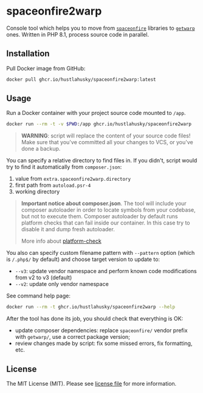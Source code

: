 # spaceonfire2warp

Console tool which helps you to move from [`spaceonfire`][spaceonfire] libraries to [`getwarp`][getwarp] ones.
Written in PHP 8.1, process source code in parallel.

## Installation

Pull Docker image from GitHub:

```bash
docker pull ghcr.io/hustlahusky/spaceonfire2warp:latest
```

## Usage

Run a Docker container with your project source code mounted to `/app`.

```bash
docker run --rm -t -v $PWD:/app ghcr.io/hustlahusky/spaceonfire2warp
```

> **WARNING**: script will replace the content of your source code files!
> Make sure that you've committed all your changes to VCS, or you've done a backup.

You can specify a relative directory to find files in. If you didn't, script would try to find it automatically
from `composer.json`:

1. value from `extra.spaceonfire2warp.directory`
2. first path from `autoload.psr-4`
3. working directory

> **Important notice about composer.json**. The tool will include your composer autoloader in order to locate symbols
> from your codebase, but not to execute them. Composer autoloader by default runs platform checks that can fail inside
> our container. In this case try to disable it and dump fresh autoloader.
>
> More info about [platform-check](https://getcomposer.org/doc/06-config.md#platform-check)

You also can specify custom filename pattern with `--pattern` option (which is `/.php$/` by default) and choose target
version to update to:

- `--v3`: update vendor namespace and perform known code modifications from v2 to v3 (default)
- `--v2`: update only vendor namespace

See command help page:

```bash
docker run --rm -t ghcr.io/hustlahusky/spaceonfire2warp --help
```

After the tool has done its job, you should check that everything is OK:

- update composer dependencies: replace `spaceonfire/` vendor prefix with `getwarp/`, use a correct package version;
- review changes made by script: fix some missed errors, fix formatting, etc.

## License

The MIT License (MIT). Please see [license file](LICENSE.md) for more information.

[spaceonfire]: https://github.com/spaceonfire/spaceonfire
[getwarp]: https://github.com/getwarp/warp
